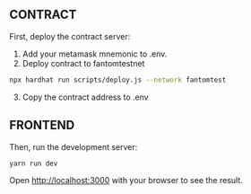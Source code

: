 
## CONTRACT
First, deploy the contract server:

1) Add your metamask mnemonic to .env.
2) Deploy contract to fantomtestnet
```bash
npx hardhat run scripts/deploy.js --network fantomtest

```
3) Copy the contract address to .env

## FRONTEND
Then, run the development server:

```bash
yarn run dev

```

Open [http://localhost:3000](http://localhost:3000) with your browser to see the result.

